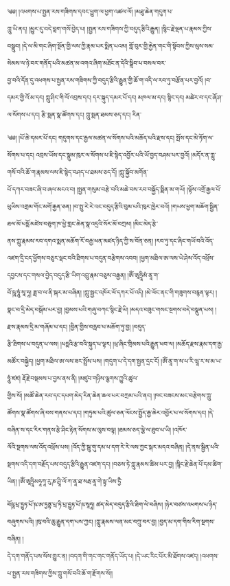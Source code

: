 ﻿  
༄༅། །འཕགས་པ་སྤྱན་རས་གཟིགས་དབང་ཕྱུག་ལ་ཕྱག་འཚལ་ལོ། །མཐུ་ཆེན་གདུག་པ་  
ཀླུ་ཡི་ནད། །མྱུར་དུ་བདེ་བླག་གསོ་བྱེད་པ། །སྤྱན་རས་གཟིགས་ཀྱི་བདུད་རྩིའི་རྒྱུན། །སྙིང་རྗེ་ལྡན་པ་རྣམས་ཀྱིས་བསྒྲུབ། །དེ་ལ་མི་གང་ཞིག་སྔོན་གྱི་ལས་ཀྱི་རྣམ་པར་སྨིན་པའམ། གློ་བུར་གྱི་རྐྱེན་གང་གི་སྟོབས་ཀྱིས་ལུས་སམ་སེམས་ལ་ཉེ་བར་གནོད་པའི་མཚན་མ་འགའ་ཞིག་མཐོང་ན་དེའི་སྒྲིབ་པ་བསལ་བར་  
བྱ་བའི་དོན་དུ་འཕགས་པ་སྤྱན་རས་གཟིགས་ཀྱི་བདུད་རྩིའི་རྒྱུན་གྱི་ཆོ་ག་འདི་ལ་རབ་ཏུ་བརྩོན་པར་བྱའོ། །བ་དམར་གྱི་འོ་མ་དང། ཀླུ་ཤིང་གི་ལོ་འབྲས་དང། དར་སྐུད་དམར་པོ་དང། མཁལ་མ་དང། སྙིང་དང། མཚེར་བ་དང་ཞོ་ཤ་ལ་སོགས་པ་དང། རྩི་སྨན་སྣ་ཚོགས་དང། ཀླུ་སྨན་ཐམས་ཅད་དང། རིན་  
  
༄༅། །པོ་ཆེ་དམར་པོ་དང། གདུགས་དང་རྒྱལ་མཚན་ལ་སོགས་པའི་མཆོད་པའི་རྫས་དང། སྤོས་དང་མེ་ཏོག་ལ་སོགས་པ་དང། འབྲས་ཡོས་དང་སྣུམ་ཁུར་ལ་སོགས་པ་ཇི་སྙེད་འབྱོར་པའི་ཡོ་བྱད་བཤམ་པར་བྱའོ། །མདོར་ན་ཀླུ་གསོ་བའི་ཆོ་ག་རྣམས་ལས་ཇི་སྙེད་བཤད་པ་ཐམས་ཅད་དོ། །ཀླུ་སྐྱོབ་མགོན་  
པོ་དཀར་བཟང་ཞི་བ་ཞལ་མངའ་བ། །སྤྱན་གསུམ་བརྩེ་བའི་མཆེ་བས་རབ་བསྐྱོད་སྨིན་མ་གཡོ། །ལྟོས་འགྲོ་རྒྱལ་པོ་ཕུཡིས་འགྲམ་གོང་མགོ་རྒྱན་ཅན། །བ་སྤུ་རེ་རེ་འང་བདུད་རྩིའི་བུམ་པའི་ཁུར་ཁྱེར་བའོ། །གཡས་ཕྱག་མཆོག་སྦྱིན་ཐལ་མོ་པདྨོ་མཛེས་བཅུག་ཁ་ཕྱེ་གླང་ཆེན་སྣ་འདྲའི་སོར་མོ་བཀྲམ། །མིང་མེད་རྩེ་  
ནས་ཀླུ་རྣམས་རབ་དགའ་སྨན་མཆོག་རོ་བརྒྱ་ཕན་མཛད་ཉིད་ཀྱི་ས་བོན་ཅན། །རབ་ཏུ་དང་ཞིང་གཡོ་བའི་འོད་འཛག་དྲི་ངད་ཕྱོགས་བཅུར་ལྡང་བའི་ཐིགས་པ་བདུན་བརྩེགས་འབབ། །ཕྱག་མཐིལ་ཨ་ལས་ཡེ་ཤེས་འོད་འཕྲོས་དབྱངས་དང་གསལ་བྱེད་བདུད་རྩི་ཡིག་འབྲུ་རྣམ་བཅུས་བརྒྱན། །ཨོཾ་ཨཱཧྲཱིམཾ་ནཱ་ག་  
བོ་ཥཱ་ཧཱུཾ་སཱ་ཧཱ། ཟླ་བ་ལ་ནི་སྐར་མ་བཞིན། །ཀླུ་སྦྱང་འཁོར་ལོ་དཀར་པོ་འདི། །མེ་ལོང་ནང་གི་གཟུགས་བརྙན་ལྟར། །སྣང་བ་དྲི་མེད་བསྒོམ་པར་བྱ། །བྱམས་པའི་གཞུ་བཀང་སྙིང་རྗེ་ཡི། །མདའ་བཟུང་གསང་སྔགས་བདེ་བསྣུན་པས། །རྫས་རྣམས་དྲི་མ་གཞོམ་པ་དང། །བྱིན་གྱིས་བརླབ་པ་མཆོག་ཏུ་བྱ། །བདུད་  
རྩི་ཐིགས་པ་བདུན་པ་ལས། །པདྨའི་རྩ་བའི་སྐུད་པ་ལྟར། །ཕྲ་ཞིང་གྲིམས་པའི་རྒྱུན་ཕབ་ལ། །མཆོད་རྫས་རྣམ་དག་རྒྱ་མཚོར་བསྐྱེད། །ཕྱག་མཐིལ་ཨ་ལས་ཟར་སྤྲོས་པས། །གདུག་པ་དེ་དག་སྤྱན་དྲང་ངོ། །ཨོཾ་ནཱ་ག་ས་པ་རི་ཝཱ་ར་ས་མ་ཡ་ཧཱུཾ་ཛཛ། རྡོ་རྗེ་བསྡམས་པ་བྱས་ནས་ནི། །མཛུབ་གཉིས་ལྕགས་ཀྱུའི་ཚུལ་  
གྱིས་སོ། །མཚོ་ཆེན་རབ་དང་དཔག་མེད་རིན་ཆེན་ཆལ་པར་བཀྲམ་པའི་ནང། །ཁང་བཟངས་མང་བརྩེགས་ཀླུ་ཚོགས་སྣ་ཚོགས་ཞི་བས་གནས་པ་དང། །གཏུམ་པའི་ཚུལ་ཅན་ལོངས་སྤྱོད་རྒྱ་ཆེར་འབྱོར་པ་ལ་སོགས་དང། །དེ་བཞིན་ས་དང་རིར་གནས་རྩེ་ཤིང་རྟེན་སོགས་མ་ལུས་བལྟ། །ཐམས་ཅད་ལྕེ་ལ་ཐུབ་པ་ཡི། །འཁོར་  
ལོའི་སྔགས་ལས་འོད་འཕྲོས་པས། །འོད་ཀྱི་སྦུ་གུ་དམ་པ་དག་རེ་རེ་ལས་ཀྱང་སྐར་མདའ་བཞིན། །དེ་ནས་སྦྱིན་པའི་སྔགས་འདི་དག་བརྗོད་པས་བདུད་རྩིའི་རྒྱུན་འཛག་དང། །བཅས་ཏེ་ཀླུ་རྣམས་ཚིམ་པར་བྱ། །སྙིང་རྗེ་ཆེན་པོ་དམ་ཚིག་ཡིན། །ཨོཾ་ཨཱཧྲཱིམཧཱཀཱ་རུ་ཎ་ཤྲཱི་ལོ་ཀ་ནཱ་ཐ་སརྦ་ནཱ་གེ་སྟྭ་ཡིས་ཏྱཻ་  
  
བོཥཱ་པྲ་ཏྱུཏ་པོ་ཥ་ཨ་ཏྱནྟ་པྲ་ཏི་པྲ་དྱུཏ་པོ་ཥ་སཱཧཱ། ཚད་མེད་བདུད་རྩིའི་ཐིག་ལེ་བཞིས། །ཉེར་བཙས་འཕགས་པ་ཉིད་བཞུགས་པའི། །ཁུ་བའི་ཆུ་རྒྱུན་དག་པས་ཀྱང། །ཀླུ་རྣམས་ལན་མང་བཀྲུ་བར་བྱ། །བྱད་མ་དག་གིས་རིག་སྔགས་བཞིན། །  
དེ་དག་གནོད་པས་སོས་གྱུར་ན། །བདག་གི་གང་གང་གནོད་ཡོད་པ། །དེ་ཡང་རིང་པོར་མི་ཐོགས་འཛད། །འཕགས་པ་སྤྱན་རས་གཟིགས་ཀྱིས་ཀླུ་གསོ་བའི་ཆོ་ག་རྫོགས་སོ།།  
  
  
